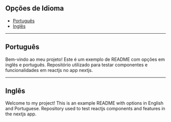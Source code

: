 ## Opções de Idioma
- [Português](#portuguese)
- [Inglês](#english)

---

## Português <a name="portuguese"></a>

Bem-vindo ao meu projeto! Este é um exemplo de README com opções em inglês e português.
Repositório utilizado para testar componentes e funcionalidades em reactjs no app nextjs.

---

## Inglês <a name="english"></a>
Welcome to my project! This is an example README with options in English and Portuguese.
Repository used to test reactjs components and features in the nextjs app.


